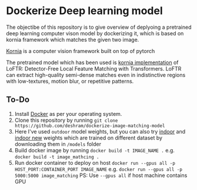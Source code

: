 # Dockerize Deep learning model

The objectibe of this repository is to give overview of deplyoing a pretrained deep learning computer vison model by dockerizing it, which is based on kornia framework which matches the given two image. 

[Kornia](https://kornia.readthedocs.io/en/latest/) is a computer vision framework built on top of pytorch 

The pretrained model which has been used is [kornia implementation](https://kornia.readthedocs.io/en/latest/applications/image_matching.html) of LoFTR: Detector-Free Local Feature Matching with Transformers. LoFTR can extract high-quality semi-dense matches even in indistinctive regions with low-textures, motion blur, or repetitive patterns. 



## To-Do
1. Install [Docker](https://docs.docker.com/engine/install/) as per your operating system.
1. Clone this repository by running ```git clone https://github.com/deshram/dockerize-image-matching-model```
2. Here I've used ```outdoor``` model weights, but you can also try [indoor](http://cmp.felk.cvut.cz/~mishkdmy/models/loftr_indoor.ckpt) and [indoor new](http://cmp.felk.cvut.cz/~mishkdmy/models/loftr_indoor_ds_new.ckpt) weights which are trained on different dataset by downloading them in ```/models``` folder 
3. Build docker image by running ```docker build -t IMAGE_NAME .``` e.g. ```docker build -t image_mathcing .```
4. Run docker container to deploy on host ```docker run --gpus all -p HOST_PORT:CONTAINER_PORT IMAGE_NAME``` e.g. ```docker run --gpus all -p 5000:5000 image_matching```
PS: Use ```--gpus all``` if host machine contains GPU 
